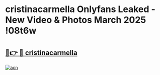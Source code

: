 # cristinacarmella Onlyfans Leaked - New Video & Photos March 2025 !08t6w

# <h2><a href="https://rhbaod.iuczelnia.edu.pl?title=cristinacarmella&ref=08t6w">🔗👉 🔴 cristinacarmella</a></h2>

[![acn](https://github.com/user-attachments/assets/0f9c940e-d8b0-45ae-aac7-cd30a18b3e1c)](https://rhbaod.iuczelnia.edu.pl?title=cristinacarmella&ref=08t6w)

